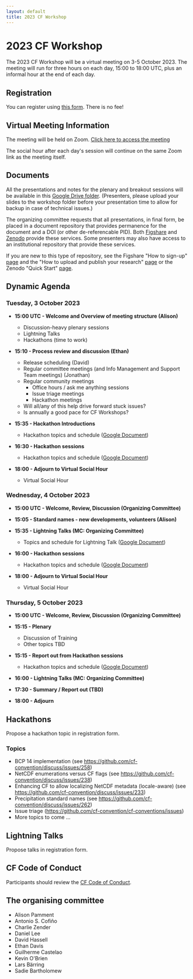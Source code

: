 ```yaml
---
layout: default
title: 2023 CF Workshop
---
```


# 2023 CF Workshop

The 2023 CF Workshop will be a virtual meeting on 3-5 October 2023.
The meeting will run for three hours on each day, 15:00 to 18:00 UTC,
plus an informal hour at the end of each day.

## Registration

You can register using [this form](https://docs.google.com/forms/d/e/1FAIpQLSdKBGahnN4sjnGlY3-puFwe7cUuf9UJomL3Wb7JhYRN4IR0Qg/viewform).
There is no fee!

## Virtual Meeting Information

The meeting will be held on Zoom.
[Click here to access the meeting](https://ukri.zoom.us/j/95471173597?pwd=V3paaWU3VmwwR0xtMTUyMWhmWlNYdz09)

The social hour after each day's session will continue on the same Zoom link as the meeting itself.

## Documents

All the presentations and notes for the plenary and breakout sessions will be available in this [Google Drive folder](https://drive.google.com/drive/u/0/folders/1fxyG-4-9LD5zhfYA5F7zF_YqNFtJOjKI).
(Presenters, please upload your slides to the workshop folder before your presentation time to allow for backup in case of technical issues.)

The organizing committee requests that all presentations, in final form, be placed in a document repository that provides permanence for the document and a DOI (or other de-referencable PID).
Both [Figshare](https://figshare.com/) and [Zenodo](https://zenodo.org/) provide these services.
Some presenters may also have access to an institutional repository that provide these services.

If you are new to this type of repository, see the Figshare "How to sign-up" [page](https://help.figshare.com/article/how-to-sign-up-to-figshare) and the "How to upload and publish your research" [page](https://help.figshare.com/article/how-to-upload-and-publish-your-research)
or the Zenodo "Quick Start" [page](https://help.zenodo.org/docs/get-started/quickstart/).

## Dynamic Agenda

### Tuesday, 3 October 2023

* **15:00 UTC - Welcome and Overview of meeting structure (Alison)**
  * Discussion-heavy plenary sessions
  * Lightning Talks
  * Hackathons (time to work)

* **15:10 - Process review and discussion (Ethan)**
  * Release scheduling (David)
  * Regular committee meetings (and Info Management and Support Team meetings) (Jonathan)
  * Regular community meetings
    * Office hours / ask me anything sessions
    * Issue triage meetings
    * Hackathon meetings
  * Will all/any of this help drive forward stuck issues? 
  * Is annually a good pace for CF Workshops?

* **15:35 - Hackathon Introductions**
  * Hackathon topics and schedule ([Google Document](https://docs.google.com/document/d/1MRamt7q8dZ_dSsjzLftgQkUhC9_LjPlwXgmJ6Z7Ciao/edit))

* **16:30 - Hackathon sessions**
  * Hackathon topics and schedule ([Google Document](https://docs.google.com/document/d/1MRamt7q8dZ_dSsjzLftgQkUhC9_LjPlwXgmJ6Z7Ciao/edit))

* **18:00 - Adjourn to Virtual Social Hour**
    * Virtual Social Hour

### Wednesday, 4 October 2023

* **15:00 UTC - Welcome, Review, Discussion (Organizing Committee)**

* **15:05 - Standard names - new developments, volunteers (Alison)**

* **15:35 - Lightning Talks (MC: Organizing Committee)**
  * Topics and schedule for Lightning Talk ([Google Document](https://docs.google.com/document/d/1RnQ6WL4LKTWvAt7A9wb6J5qfUZ66nAxyezGdYhOhEls/edit)) 

* **16:00 - Hackathon sessions**
  * Hackathon topics and schedule ([Google Document](https://docs.google.com/document/d/1MRamt7q8dZ_dSsjzLftgQkUhC9_LjPlwXgmJ6Z7Ciao/edit))

* **18:00 - Adjourn to Virtual Social Hour**
  * Virtual Social Hour

### Thursday, 5 October 2023

* **15:00 UTC - Welcome, Review, Discussion (Organizing Committee)**

* **15:15 - Plenary**
  * Discussion of Training
  * Other topics TBD

* **15:15 - Report out from Hackathon sessions**
  * Hackathon topics and schedule ([Google Document](https://docs.google.com/document/d/1MRamt7q8dZ_dSsjzLftgQkUhC9_LjPlwXgmJ6Z7Ciao/edit))

* **16:00 - Lightning Talks (MC: Organizing Committee)**

* **17:30 - Summary / Report out (TBD)**

* **18:00 - Adjourn**

## Hackathons

Propose a hackathon topic in registration form.

### Topics
* BCP 14 implementation (see https://github.com/cf-convention/discuss/issues/258)
* NetCDF enumerations versus CF flags (see https://github.com/cf-convention/discuss/issues/238)
* Enhancing CF to allow localizing NetCDF metadata (locale-aware) (see https://github.com/cf-convention/discuss/issues/233)
* Precipitation standard names (see https://github.com/cf-convention/discuss/issues/262)
* Issue triage (https://github.com/cf-convention/cf-conventions/issues)
* More topics to come ...


## Lightning Talks

Propose talks in registration form.

## CF Code of Conduct
Participants should review the [CF Code of Conduct](https://github.com/cf-convention/cf-conventions/blob/main/CODE_OF_CONDUCT.md).

## The organising committee
* Alison Pamment
* Antonio S. Cofiño
* Charlie Zender
* Daniel Lee
* David Hassell
* Ethan Davis
* Guilherme Castelao
* Kevin O'Brien
* Lars Bärring
* Sadie Bartholomew
